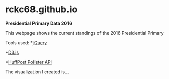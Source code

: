 # rckc68.github.io

**Presidential Primary Data 2016**  

This webpage shows the current standings of the 2016 Presidential Primary  

Tools used:
*[jQuery](https://jquery.com/)  

*[D3.js](https://d3js.org/)  

*[HuffPost Pollster API](http://elections.huffingtonpost.com/pollster/api)  

The visualization I created is...
